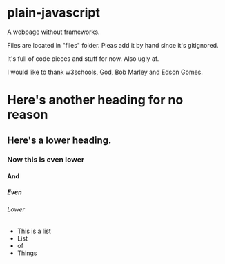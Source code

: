# plain-javascript
A webpage without frameworks.

Files are located in "files" folder. Pleas add it by hand since it's gitignored.

It's full of code pieces and stuff for now. Also ugly af.

I would like to thank w3schools, God, Bob Marley and Edson Gomes.

# Here's another heading for no reason
## Here's a lower heading.
### Now this is even lower
#### And
##### Even
###### Lower

* This is a list
* List
* of
* Things


